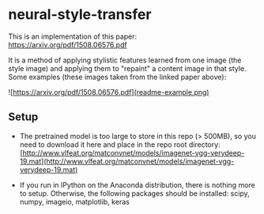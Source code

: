# neural-style-transfer

This is an implementation of this paper: https://arxiv.org/pdf/1508.06576.pdf

It is a method of applying stylistic features learned from one image (the style image) and applying them to "repaint" a content image in that style. Some examples (these images taken from the linked paper above):

 ![https://arxiv.org/pdf/1508.06576.pdf](readme-example.png)


## Setup

- The pretrained model is too large to store in this repo (> 500MB), so you need to download it here and place in the repo root directory: [http://www.vlfeat.org/matconvnet/models/imagenet-vgg-verydeep-19.mat](http://www.vlfeat.org/matconvnet/models/imagenet-vgg-verydeep-19.mat)

- If you run in IPython on the Anaconda distribution, there is nothing more to setup. Otherwise, the following packages should be installed: scipy, numpy, imageio, matplotlib, keras
